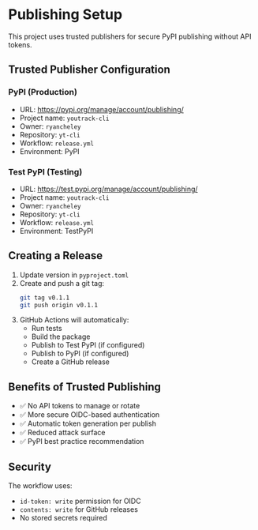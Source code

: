 # Publishing Setup

This project uses trusted publishers for secure PyPI publishing without API tokens.

## Trusted Publisher Configuration

### PyPI (Production)
- URL: https://pypi.org/manage/account/publishing/
- Project name: `youtrack-cli`
- Owner: `ryancheley`
- Repository: `yt-cli`
- Workflow: `release.yml`
- Environment: PyPI

### Test PyPI (Testing)
- URL: https://test.pypi.org/manage/account/publishing/
- Project name: `youtrack-cli`
- Owner: `ryancheley`
- Repository: `yt-cli`
- Workflow: `release.yml`
- Environment: TestPyPI

## Creating a Release

1. Update version in `pyproject.toml`
2. Create and push a git tag:
   ```bash
   git tag v0.1.1
   git push origin v0.1.1
   ```
3. GitHub Actions will automatically:
   - Run tests
   - Build the package
   - Publish to Test PyPI (if configured)
   - Publish to PyPI (if configured)
   - Create a GitHub release

## Benefits of Trusted Publishing

- ✅ No API tokens to manage or rotate
- ✅ More secure OIDC-based authentication
- ✅ Automatic token generation per publish
- ✅ Reduced attack surface
- ✅ PyPI best practice recommendation

## Security

The workflow uses:
- `id-token: write` permission for OIDC
- `contents: write` for GitHub releases
- No stored secrets required